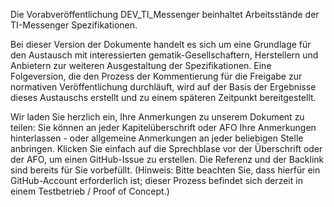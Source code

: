 Die Vorabveröffentlichung DEV_TI_Messenger beinhaltet Arbeitsstände der TI-Messenger Spezifikationen.

Bei dieser Version der Dokumente handelt es sich um eine Grundlage für den Austausch mit interessierten gematik-Gesellschaftern, Herstellern und Anbietern zur weiteren Ausgestaltung der Spezifikationen. Eine Folgeversion, die den Prozess der Kommentierung für die Freigabe zur normativen Veröffentlichung durchläuft, wird auf der Basis der Ergebnisse dieses Austauschs erstellt und zu einem späteren Zeitpunkt bereitgestellt.

Wir laden Sie herzlich ein, Ihre Anmerkungen zu unserem Dokument zu teilen:
Sie können an jeder Kapitelüberschrift oder AFO Ihre Anmerkungen hinterlassen - oder allgemeine Anmerkungen an jeder beliebigen Stelle anbringen. Klicken Sie einfach auf die Sprechblase vor der Überschrift oder der AFO, um einen GitHub-Issue zu erstellen. Die Referenz und der Backlink sind bereits für Sie vorbefüllt.
(Hinweis: Bitte beachten Sie, dass hierfür ein GitHub-Account erforderlich ist; dieser Prozess befindet sich derzeit in einem Testbetrieb / Proof of Concept.)
